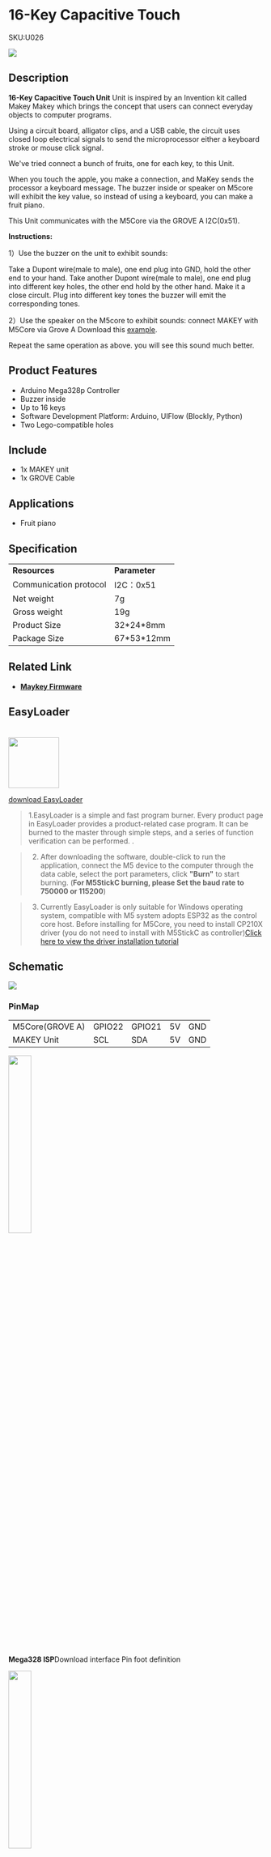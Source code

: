 # 16-Key Capacitive Touch

<el-tag effect="plain">SKU:U026</el-tag>

<div class="product_pic"><img src="assets/img/product_pics/unit/music/unit_makey_01.webp"></div>

## Description

**16-Key Capacitive Touch Unit** Unit is inspired by an Invention kit called Makey Makey which brings the concept that users can
connect everyday objects to computer programs.

Using a circuit board, alligator clips, and a USB cable, the circuit uses closed loop electrical signals to send the microprocessor either a keyboard stroke or mouse click signal.

We've tried connect a bunch of fruits, one for each key, to this Unit.

When you touch the apple, you make a connection, and MaKey sends the processor a keyboard message. The buzzer inside or speaker on M5core will exhibit the key value, so instead of using a keyboard, you can make a fruit piano.

This Unit communicates with the M5Core via the GROVE A I2C(0x51).

**Instructions:**

1）Use the buzzer on the unit to exhibit sounds:

Take a Dupont wire(male to male), one end plug into GND, hold the other end to your hand.
Take another Dupont wire(male to male), one end plug into different key holes, the other end hold by the other hand. Make it a close circult. Plug into different key tones the buzzer will emit the corresponding tones.

2）Use the speaker on the M5core to exhibit sounds:
connect MAKEY with M5Core via Grove A
Download this [example](https://github.com/m5stack/M5-ProductExampleCodes/tree/master/Unit/Makey_NewVersion/Arduino/Makey_new_version).

Repeat the same operation as above. you will see this sound much better.

## Product Features

- Arduino Mega328p Controller
- Buzzer inside
- Up to 16 keys
- Software Development Platform: Arduino, UIFlow (Blockly, Python)
- Two Lego-compatible holes

## Include

- 1x MAKEY unit
- 1x GROVE Cable

## Applications

- Fruit piano

## Specification

<table>
   <tr style="font-weight:bold">
      <td>Resources</td>
      <td>Parameter</td>
   </tr>
   <tr>
      <td>Communication protocol</td>
      <td>I2C：0x51</td>
   </tr>
   <tr>
      <td>Net weight</td>
      <td>7g</td>
   </tr>
   <tr>
      <td>Gross weight</td>
      <td>19g</td>
   </tr>
   <tr>
      <td>Product Size</td>
      <td>32*24*8mm</td>
   </tr>
   <tr>
      <td>Package Size</td>
      <td>67*53*12mm</td>
   </tr>
 </table>


## Related Link

- **[Maykey Firmware](https://github.com/m5stack/M5-ProductExampleCodes/tree/master/Unit/Makey_NewVersion/firmware_328p)**

## EasyLoader

<img src="https://m5stack.oss-cn-shenzhen.aliyuncs.com/image/EasyLoader_logo.webp" width="100px" style="margin-top:20px">

<a href="https://m5stack.oss-cn-shenzhen.aliyuncs.com/EasyLoader/Unit/EasyLoader_Makey.exe"><el-button type="primary">download EasyLoader</el-button></a>

>1.EasyLoader is a simple and fast program burner. Every product page in EasyLoader provides a product-related case program. It can be burned to the master through simple steps, and a series of function verification can be performed. .

>2. After downloading the software, double-click to run the application, connect the M5 device to the computer through the data cable, select the port parameters, click **"Burn"** to start burning. (**For M5StickC burning, please Set the baud rate to 750000 or 115200**)

>3. Currently EasyLoader is only suitable for Windows operating system, compatible with M5 system adopts ESP32 as the control core host. Before installing for M5Core, you need to install CP210X driver (you do not need to install with M5StickC as controller)[Click here to view the driver installation tutorial](en/related_documents/M5Burner#install-usb-driver)

## Schematic

<img src="assets/img/product_pics/unit/makey_sch.webp">

### PinMap

<table>
 <tr><td>M5Core(GROVE A)</td><td>GPIO22</td><td>GPIO21</td><td>5V</td><td>GND</td></tr>
 <tr><td>MAKEY Unit</td><td>SCL</td><td>SDA</td><td>5V</td><td>GND</td></tr>
</table>

<img src="assets/img/product_pics/unit/M5GO_Unit_makey_03.webp" width="30%" height="30%">

**Mega328 ISP**Download interface Pin foot definition

<img src="assets\img\product_pics\app\mega328_isp.webp" width="30%" height="30%">

## Example

### 1. Arduino

- [Click here to download the Arduino example](https://github.com/m5stack/M5-ProductExampleCodes/tree/master/Unit/Makey_NewVersion/Arduino/Makey_new_version)

<img src="assets/img/product_pics/unit/unit_example/MAKEY/tone_key_pitch_zh_CN.webp">

<img src="assets/img/product_pics/unit/M5GO_Unit_makey_04.webp" width="30%" height="30%">

### 2. UIFlow

- [Click here to download the UIFlow example](https://github.com/m5stack/M5-ProductExampleCodes/tree/master/Unit/Makey_NewVersion/UIFlow)

<img src="assets/img/product_pics/unit/unit_example/MAKEY/example_unit_makey_02.webp">

<el-divider content-position="right">Last updated: 2020-12-14</el-divider>

<script>

   var purchase_link = 'https://m5stack.com/collections/m5-unit/products/makey-unit';


   anchor_search(purchase_link);
   scrollFunc();

</script>
